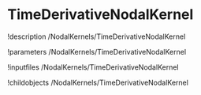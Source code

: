<!-- MOOSE Documentation Stub: Remove this when content is added. -->

# TimeDerivativeNodalKernel
!description /NodalKernels/TimeDerivativeNodalKernel

!parameters /NodalKernels/TimeDerivativeNodalKernel

!inputfiles /NodalKernels/TimeDerivativeNodalKernel

!childobjects /NodalKernels/TimeDerivativeNodalKernel
